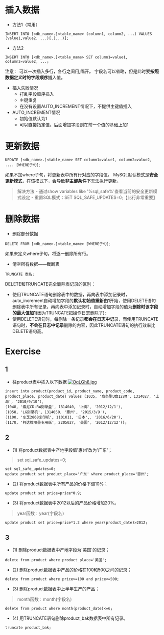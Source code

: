 # 插入数据
- 方法1（常用）
``` mysql
INSERT INTO [<db_name>.]<table_name> (column1, column2, ...) VALUES (value1,value2, ...)[,(...)];
```
- 方法2
``` mysql
INSERT INTO [<db_name>.]<table_name> SET column1=value1, column2=value2, ...;
```
注意：
可以一次插入多行，各行之间用,隔开。
字段名可以省略，但是此时要**按照数据定义时的字段顺序**插入值。
- 插入失败情况
  - 打乱字段顺序插入
  - 主键重复
  - 在没有设置AUTO_INCREMENT情况下，不提供主键值插入
- AUTO_INCREMENT情况
  - 初始值默认为1
  - 可以直接指定值，后面增加字段则在前一个值的基础上加1



# 更新数据

``` mysql
UPDATE [<db_name>.]<table_name> SET column1=value1, column2=value2, .... [WHERE子句];
```
如果不加where子句，将更新表中所有行对应的字段值。
MySQL默认模式是**安全更新模式**，在该模式下，会导致**非主键条件下**无法执行更新。
> 解决方法
    - 通过show variables like '%sql_safe%'查看当前的安全更新模式设定
    - 重置SQL模式：SET SQL_SAFE_UPDATES=0;【此行非常重要】



# 删除数据

- 删除部分数据
``` mysql
DELETE FROM [<db_name>.]<table_name> [WHERE子句];
```
如果未定义where子句，将逐一删除所有行。
- 清空所有数据——截断表
``` mysql
TRUNCATE 表名;
```

DELETE和TRUNCATE完全删除表记录的区别：
- 使用TRUNCATE语句删除表中的数据，再向表中添加记录时，auto_increment自动增加字段的**默认初始值重新由1**开始，使用DELETE语句删除表中所有记录，再向表中添加记录时，自动增加字段的值为**删除时该字段的最大值加1**(因为TRUNCATE把操作日志删除了); 
- 使用DELETE语句时，每删除一条记录**都会在日志中记**录，而使用TRUNCATE语句时，**不会在日志中记录**删除的内容，因此TRUNCATE语句的执行效率比DELETE语句高。



# Exercise

## 1
- 往product表中插入以下数据
[![OqLGh8.jpg](https://s1.ax1x.com/2022/05/20/OqLGh8.jpg)](https://imgtu.com/i/OqLGh8)
``` mysql
insert into product(product_id, product_name, product_code, product_place, product_date) values (1035, '商务型U盘128M', 1314027, '上海', '2010/9/10'),
(1048, '索尼CD-RW刻录盘', 1314040, '上海', '2012/12/1'),
(1058, 'LG刻录机', 1314050, '惠州', '2015/3/9'),
(1100, '东芝2868复印机', 1101011, '日本',, '2016/6/20'),
(1170, '柯达牌喷墨专用纸', 2205027, '美国', '2012/12/12'));
```
## 2
- (1) 将product数据表中产地字段值'惠州'改为'广东'；
> set sql_safe_updates=0;
``` mysql
set sql_safe_updates=0;
update product set product_place='广东' where product_place='惠州';
```
- (2) 将product数据表中所有产品的价格下调10%；
``` mysql
update product set price=price*0.9;
```
- (3) 将product数据表中2012以后的产品价格增加20%。
> year函数：year(字段名)
``` mysql
update product set price=price*1.2 where year(product_date)>2012;
```

## 3
- (1) 删除product数据表中产地字段为'美国'的记录；
``` mysql
delete from product where product_place='美国';
```
- (2) 删除product数据表中产品的价格在100和500之间的记录；
``` mysql
delete from product where price>=100 and price<=500;
```
- (3) 删除product数据表中上半年生产的产品；
> month函数：month(字段名)
``` mysql
delete from product where month(product_date)<=6;
```
- (4) 用TRUNCATE语句删除product_bak数据表中所有记录。
``` mysql
truncate product_bak;
```